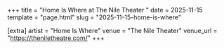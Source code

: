 +++
title = "Home Is Where at The Nile Theater "
date = 2025-11-15
template = "page.html"
slug = "2025-11-15-home-is-where"

[extra]
artist = "Home Is Where"
venue = "The Nile Theater"
venue_url = "https://theniletheatre.com/"
+++
